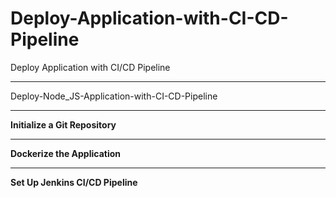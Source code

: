 # Deploy-Application-with-CI-CD-Pipeline
Deploy Application with CI/CD Pipeline


______________________________________________
Deploy-Node_JS-Application-with-CI-CD-Pipeline


_______________________________________________________________
  **Initialize a Git Repository**


_______________________________________________________________
  **Dockerize the Application**


 ______________________________________________________________
  **Set Up Jenkins CI/CD Pipeline**

